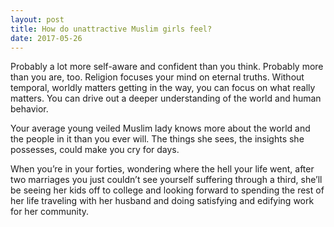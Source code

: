 ```yaml
---
layout: post
title: How do unattractive Muslim girls feel?
date: 2017-05-26
---
```


<p>Probably a lot more self-aware and confident than you think. Probably more than you are, too. Religion focuses your mind on eternal truths. Without temporal, worldly matters getting in the way, you can focus on what really matters. You can drive out a deeper understanding of the world and human behavior.</p><p>Your average young veiled Muslim lady knows more about the world and the people in it than you ever will. The things she sees, the insights she possesses, could make you cry for days.</p><p>When you’re in your forties, wondering where the hell your life went, after two marriages you just couldn’t see yourself suffering through a third, she’ll be seeing her kids off to college and looking forward to spending the rest of her life traveling with her husband and doing satisfying and edifying work for her community.</p>
